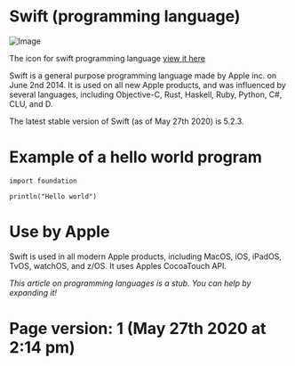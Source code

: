 # Swift (programming language)

![Image](https://upload.wikimedia.org/wikipedia/commons/2/20/Swift_logo_with_text.svg "icon")

The icon for swift programming language [view it here](https://upload.wikimedia.org/wikipedia/commons/2/20/Swift_logo_with_text.svg)

Swift is a general purpose programming language made by Apple inc. on June 2nd 2014. It is used on all new Apple products, and was influenced by several languages, including Objective-C, Rust, Haskell, Ruby, Python, C#, CLU, and D. 

The latest stable version of Swift (as of May 27th 2020) is 5.2.3.

# Example of a hello world program

`import foundation`

`println("Hello world")`

# Use by Apple

Swift is used in all modern Apple products, including MacOS, iOS, iPadOS, TvOS, watchOS, and z/OS. It uses Apples CocoaTouch API.

_This article on programming languages is a stub. You can help by expanding it!_

# Page version: 1 (May 27th 2020 at 2:14 pm)